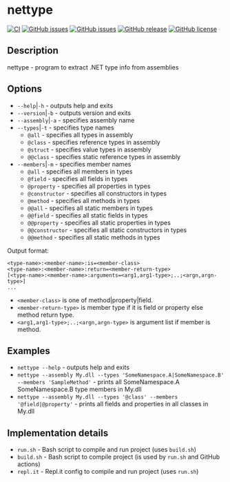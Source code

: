 # nettype

[![CI](https://github.com/alvinseville7cf/CSharp---Exercise---Other---Terminal-reflection-client/actions/workflows/ci.yml/badge.svg)](https://github.com/alvinseville7cf/CSharp---Exercise---Other---Terminal-reflection-client/actions/workflows/ci.yml) [![GitHub issues](https://img.shields.io/github/issues/alvinseville7cf/CSharp---Exercise---Other---Terminal-reflection-client.svg)](https://github.com/alvinseville7cf/CSharp---Exercise---Other---Terminal-reflection-client/issues) [![GitHub issues](https://img.shields.io/github/issues-closed/alvinseville7cf/CSharp---Exercise---Other---Terminal-reflection-client.svg)](https://github.com/alvinseville7cf/CSharp---Exercise---Other---Terminal-reflection-client/issues?q=is%3Aissue+is%3Aclosed) [![GitHub release](https://img.shields.io/github/release/alvinseville7cf/CSharp---Exercise---Other---Terminal-reflection-client.svg)](https://GitHub.com/alvinseville7cf/CSharp---Exercise---Other---Terminal-reflection-client/releases/) [![GitHub license](https://img.shields.io/github/license/alvinseville7cf/CSharp---Exercise---Other---Terminal-reflection-client.svg)](https://github.com/alvinseville7cf/CSharp---Exercise---Other---Terminal-reflection-client/blob/master/LICENSE)

## Description

nettype - program to extract .NET type info from assemblies

## Options

- `--help`|`-h` - outputs help and exits
- `--version`|`-b` - outputs version and exits
- `--assembly`|`-a` - specifies assembly name
- `--types`|`-t` - specifies type names
  - `@all` - specifies all types in assembly
  - `@class` - specifies reference types in assembly
  - `@struct` - specifies value types in assembly
  - `@@class` - specifies static reference types in assembly
- `--members`|`-m` - specifies member names
  - `@all` - specifies all members in types
  - `@field` - specifies all fields in types
  - `@property` - specifies all properties in types
  - `@constructor` - specifies all constructors in types
  - `@method` - specifies all methods in types
  - `@@all` - specifies all static members in types
  - `@@field` - specifies all static fields in types
  - `@@property` - specifies all static properties in types
  - `@@constructor` - specifies all static constructors in types
  - `@@method` - specifies all static methods in types

Output format:

```
<type-name>:<member-name>:is=<member-class>
<type-name>:<member-name>:return=<member-return-type>
[<type-name>:<member-name>:arguments=<arg1,arg1-type>;..;<argn,argn-type>]
...
```

- `<member-class>` is one of method|property|field.
- `<member-return-type>` is member type if it is field or property else method return type.
- `<arg1,arg1-type>;..;<argn,argn-type>` is argument list if member is method.

## Examples

- `nettype --help` - outputs help and exits
- `nettype --assembly My.dll --types 'SomeNamespace.A|SomeNamespace.B' --members 'SampleMethod'` - prints all SomeNamespace.A SomeNamespace.B type members in My.dll
- `nettype --assembly My.dll --types '@class' --members '@field|@property'` - prints all fields and properties in all classes in My.dll

## Implementation details

- `run.sh` - Bash script to compile and run project (uses `build.sh`)
- `build.sh` - Bash script to compile project (is used by `run.sh` and GitHub actions)
- `repl.it` - Repl.it config to compile and run project (uses `run.sh`)
